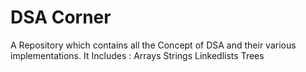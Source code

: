 
# DSA Corner

A Repository which contains all the Concept of DSA and their various implementations.
It Includes :
Arrays
Strings
Linkedlists
Trees

